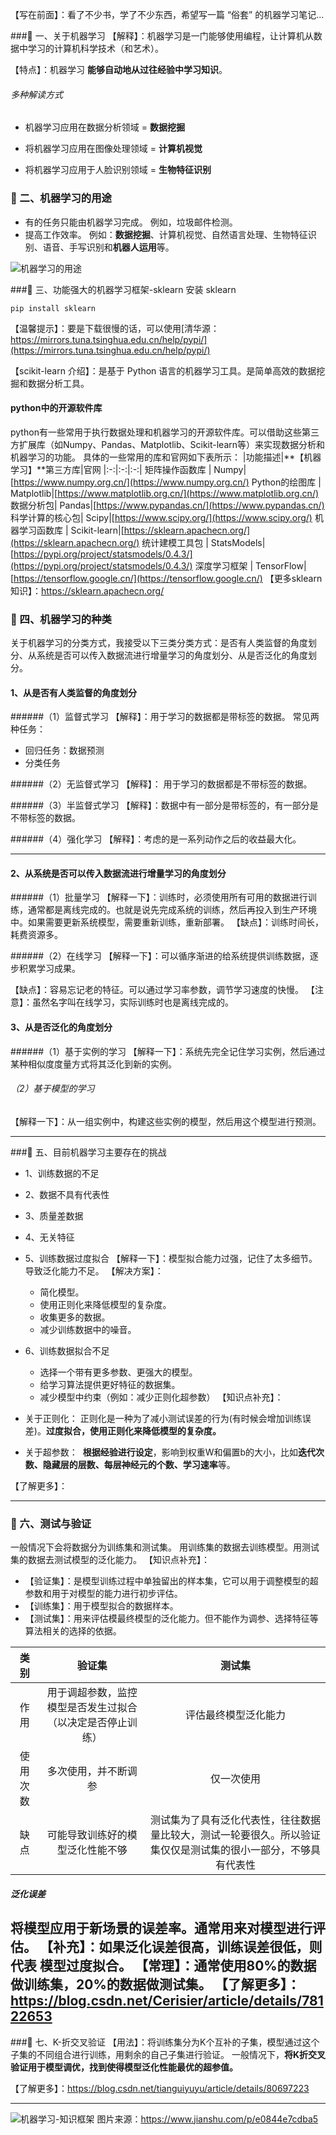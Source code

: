 【写在前面】：看了不少书，学了不少东西，希望写一篇 “俗套” 的机器学习笔记...

###📖   一、关于机器学习
【解释】：机器学习是一门能够使用编程，让计算机从数据中学习的计算机科学技术（和艺术）。

【特点】：机器学习 **能够自动地从过往经验中学习知识**。
###### 多种解读方式
- 机器学习应用在数据分析领域 = **数据挖掘**

- 将机器学习应用在图像处理领域 = **计算机视觉**

- 将机器学习应用于人脸识别领域 = **生物特征识别**

### 📖  二、机器学习的用途
- 有的任务只能由机器学习完成。
        例如，垃圾邮件检测。
-  提高工作效率。
        例如：**数据挖掘**、计算机视觉、自然语言处理、生物特征识别、语音、手写识别和**机器人运用**等。

![机器学习的用途](https://upload-images.jianshu.io/upload_images/17476267-ad9aee4b66785db0.jpg?imageMogr2/auto-orient/strip%7CimageView2/2/w/1240)

###📖   三、功能强大的机器学习框架-sklearn
安装 sklearn
```
pip install sklearn
```
【温馨提示】：要是下载很慢的话，可以使用[清华源：https://mirrors.tuna.tsinghua.edu.cn/help/pypi/](https://mirrors.tuna.tsinghua.edu.cn/help/pypi/)

【scikit-learn 介绍】：是基于 Python 语言的机器学习工具。是简单高效的数据挖掘和数据分析工具。


#### python中的开源软件库
python有一些常用于执行数据处理和机器学习的开源软件库。可以借助这些第三方扩展库（如Numpy、Pandas、Matplotlib、Scikit-learn等）来实现数据分析和机器学习的功能。
具体的一些常用的库和官网如下表所示：
|功能描述|**【机器学习】**第三方库|官网
|:-:|:-:|:-:|
矩阵操作函数库 | Numpy|[https://www.numpy.org.cn/](https://www.numpy.org.cn/)
Python的绘图库 | Matplotlib|[https://www.matplotlib.org.cn/](https://www.matplotlib.org.cn/)
数据分析包| Pandas|[https://www.pypandas.cn/](https://www.pypandas.cn/)
科学计算的核心包| Scipy|[https://www.scipy.org/](https://www.scipy.org/)
机器学习函数库 | Scikit-learn|[https://sklearn.apachecn.org/](https://sklearn.apachecn.org/)
统计建模工具包 | StatsModels|[https://pypi.org/project/statsmodels/0.4.3/](https://pypi.org/project/statsmodels/0.4.3/)
深度学习框架 | TensorFlow|[https://tensorflow.google.cn/](https://tensorflow.google.cn/)
【更多sklearn知识】：https://sklearn.apachecn.org/
### 📖  四、机器学习的种类
关于机器学习的分类方式，我接受以下三类分类方式：是否有人类监督的角度划分、从系统是否可以传入数据流进行增量学习的角度划分、从是否泛化的角度划分。

#### 1、从是否有人类监督的角度划分
######（1）监督式学习
【解释】：用于学习的数据都是带标签的数据。
   常见两种任务：
   - 回归任务：数据预测
   - 分类任务
 
######（2）无监督式学习
【解释】： 用于学习的数据都是不带标签的数据。

######（3）半监督式学习
【解释】：数据中有一部分是带标签的，有一部分是不带标签的数据。
   
######（4）强化学习
【解释】：考虑的是一系列动作之后的收益最大化。

---

#### 2、从系统是否可以传入数据流进行增量学习的角度划分

######（1）批量学习
【解释一下】：训练时，必须使用所有可用的数据进行训练，通常都是离线完成的。也就是说先完成系统的训练，然后再投入到生产环境中。如果需要更新系统模型，需要重新训练，重新部署。
    【缺点】：训练时间长，耗费资源多。
    
######（2）在线学习
【解释一下】：可以循序渐进的给系统提供训练数据，逐步积累学习成果。
    
  【缺点】：容易忘记老的特征。可以通过学习率参数，调节学习速度的快慢。
  【注意】：虽然名字叫在线学习，实际训练时也是离线完成的。


#### 3、从是否泛化的角度划分

######（1）基于实例的学习
【解释一下】：系统先完全记住学习实例，然后通过某种相似度度量方式将其泛化到新的实例。
    
###### （2）基于模型的学习
【解释一下】：从一组实例中，构建这些实例的模型，然后用这个模型进行预测。

---
###📖   五、目前机器学习主要存在的挑战

- 1、训练数据的不足
- 2、数据不具有代表性
- 3、质量差数据
-  4、无关特征

- 5、训练数据过度拟合
【解释一下】：模型拟合能力过强，记住了太多细节。导致泛化能力不足。
 【解决方案】：
    - 简化模型。
    - 使用正则化来降低模型的复杂度。
    - 收集更多的数据。
    - 减少训练数据中的噪音。
- 6、训练数据拟合不足
    - 选择一个带有更多参数、更强大的模型。
    - 给学习算法提供更好特征的数据集。
    - 减少模型中约束（例如：减少正则化超参数）
【知识点补充】：
- 关于正则化：
正则化是一种为了减小测试误差的行为(有时候会增加训练误差)。**过度拟合，使用正则化来降低模型的复杂度。**
- 关于超参数：
 **根据经验进行设定**，影响到权重W和偏置b的大小，比如**迭代次数、隐藏层的层数、每层神经元的个数、学习速率**等。

【了解更多】：

---
### 📖  六、测试与验证
一般情况下会将数据分为训练集和测试集。 用训练集的数据去训练模型。用测试集的数据去测试模型的泛化能力。
【知识点补充】：
- 【验证集】：是模型训练过程中单独留出的样本集，它可以用于调整模型的超参数和用于对模型的能力进行初步评估。
- 【训练集】：用于模型拟合的数据样本。
- 【测试集】：用来评估模最终模型的泛化能力。但不能作为调参、选择特征等算法相关的选择的依据。

|类别|验证集|测试集|
|:-:|:-:|:-:|
作用|用于调超参数，监控模型是否发生过拟合（以决定是否停止训练）|评估最终模型泛化能力
使用次数|多次使用，并不断调参|仅一次使用
缺点|可能导致训练好的模型泛化性能不够|测试集为了具有泛化代表性，往往数据量比较大，测试一轮要很久。所以验证集仅仅是测试集的很小一部分，不够具有代表性
##### 泛化误差
将模型应用于新场景的误差率。通常用来对模型进行评估。
【补充】：如果泛化误差很高，训练误差很低，则代表 **模型过度拟合**。
【常理】：通常使用80%的数据做训练集，20%的数据做测试集。
【了解更多】：https://blog.csdn.net/Cerisier/article/details/78122653
---

###📖  七、K-折交叉验证
【用法】：将训练集分为K个互补的子集，模型通过这个子集的不同组合进行训练，用剩余的自己子集进行验证。
一般情况下，**将K折交叉验证用于模型调优，找到使得模型泛化性能最优的超参值。**

【了解更多】：https://blog.csdn.net/tianguiyuyu/article/details/80697223

---

![机器学习-知识框架](https://upload-images.jianshu.io/upload_images/17476267-b3189f8e05e2bab9.jpg?imageMogr2/auto-orient/strip%7CimageView2/2/w/1240)
图片来源：https://www.jianshu.com/p/e0844e7cdba5
